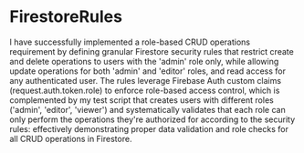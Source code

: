 # FirestoreRules

I have successfully implemented a role-based CRUD operations requirement by defining granular Firestore security rules that restrict create and delete operations to users with the 'admin' role only, while allowing update operations for both 'admin' and 'editor' roles, and read access for any authenticated user. The rules leverage Firebase Auth custom claims (request.auth.token.role) to enforce role-based access control, which is complemented by my test script that creates users with different roles ('admin', 'editor', 'viewer') and systematically validates that each role can only perform the operations they're authorized for according to the security rules: effectively demonstrating proper data validation and role checks for all CRUD operations in Firestore.

